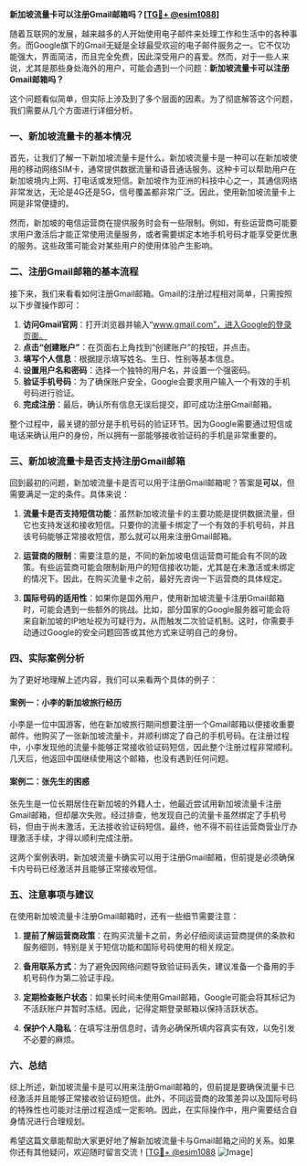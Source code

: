 **新加坡流量卡可以注册Gmail邮箱吗？[[TG💪+ @esim1088](https://t.me/s/esim1088)]**

随着互联网的发展，越来越多的人开始使用电子邮件来处理工作和生活中的各种事务。而Google旗下的Gmail无疑是全球最受欢迎的电子邮件服务之一。它不仅功能强大，界面简洁，而且完全免费，因此深受用户的喜爱。然而，对于一些人来说，尤其是那些身处海外的用户，可能会遇到一个问题：**新加坡流量卡可以注册Gmail邮箱吗？**

这个问题看似简单，但实际上涉及到了多个层面的因素。为了彻底解答这个问题，我们需要从几个方面进行详细分析。

### 一、新加坡流量卡的基本情况

首先，让我们了解一下新加坡流量卡是什么。新加坡流量卡是一种可以在新加坡使用的移动网络SIM卡，通常提供数据流量和语音通话服务。这种卡可以帮助用户在新加坡境内上网、打电话或发短信。新加坡作为亚洲的科技中心之一，其通信网络非常发达，无论是4G还是5G，信号覆盖都非常广泛。因此，使用新加坡流量卡上网是非常便捷的。

然而，新加坡的电信运营商在提供服务时会有一些限制。例如，有些运营商可能要求用户激活后才能正常使用流量服务，或者需要绑定本地手机号码才能享受更优惠的服务。这些政策可能会对某些用户的使用体验产生影响。

### 二、注册Gmail邮箱的基本流程

接下来，我们来看看如何注册Gmail邮箱。Gmail的注册过程相对简单，只需按照以下步骤操作即可：

1. **访问Gmail官网**：打开浏览器并输入“www.gmail.com”，进入Google的登录页面。
2. **点击“创建账户”**：在页面右上角找到“创建账户”的按钮，并点击。
3. **填写个人信息**：根据提示填写姓名、生日、性别等基本信息。
4. **设置用户名和密码**：选择一个独特的用户名，并设置一个强密码。
5. **验证手机号码**：为了确保账户安全，Google会要求用户输入一个有效的手机号码进行验证。
6. **完成注册**：最后，确认所有信息无误后提交，即可成功注册Gmail邮箱。

整个过程中，最关键的部分是手机号码的验证环节。因为Google需要通过短信或电话来确认用户的身份，所以拥有一部能够接收验证码的手机是非常重要的。

### 三、新加坡流量卡是否支持注册Gmail邮箱

回到最初的问题，新加坡流量卡是否可以用于注册Gmail邮箱呢？答案是**可以**，但需要满足一定的条件。具体来说：

1. **流量卡是否支持短信功能**：虽然新加坡流量卡的主要功能是提供数据流量，但它也支持发送和接收短信。只要你的流量卡绑定了一个有效的手机号码，并且该号码能够正常接收短信，那么就可以用来注册Gmail邮箱。
   
2. **运营商的限制**：需要注意的是，不同的新加坡电信运营商可能会有不同的政策。有些运营商可能会限制新用户的短信接收功能，尤其是在未激活或未绑定的情况下。因此，在购买流量卡之前，最好先咨询一下运营商的具体规定。

3. **国际号码的适用性**：如果你是国外用户，使用新加坡流量卡注册Gmail邮箱时，可能会遇到一些额外的挑战。比如，部分国家的Google服务器可能会将来自新加坡的IP地址视为可疑行为，从而触发二次验证机制。这时，你需要手动通过Google的安全问题回答或其他方式来证明自己的身份。

### 四、实际案例分析

为了更好地理解上述内容，我们可以来看两个具体的例子：

#### 案例一：小李的新加坡旅行经历
小李是一位中国游客，他在新加坡旅行期间想要注册一个Gmail邮箱以便接收重要邮件。他购买了一张新加坡流量卡，并顺利绑定了自己的手机号码。在注册过程中，小李发现他的流量卡能够正常接收验证码短信，因此整个注册过程非常顺利。几天后，他返回中国继续使用这个邮箱，也没有遇到任何问题。

#### 案例二：张先生的困惑
张先生是一位长期居住在新加坡的外籍人士，他最近尝试用新加坡流量卡注册Gmail邮箱，但却屡次失败。经过排查，他发现自己的流量卡虽然绑定了手机号码，但由于尚未激活，无法接收验证码短信。最终，他不得不前往运营商营业厅办理激活手续，才得以顺利完成注册。

这两个案例表明，新加坡流量卡确实可以用于注册Gmail邮箱，但前提是必须确保卡内号码已经激活并且能够正常接收短信。

### 五、注意事项与建议

在使用新加坡流量卡注册Gmail邮箱时，还有一些细节需要注意：

1. **提前了解运营商政策**：在购买流量卡之前，务必仔细阅读运营商提供的条款和服务细则，特别是关于短信功能和国际号码使用的相关规定。
   
2. **备用联系方式**：为了避免因网络问题导致验证码丢失，建议准备一个备用的手机号码作为第二验证手段。

3. **定期检查账户状态**：如果长时间未使用Gmail邮箱，Google可能会将其标记为不活跃账户并暂时冻结。因此，记得定期登录邮箱以保持活跃状态。

4. **保护个人隐私**：在填写注册信息时，请务必确保所填内容真实有效，以免引发不必要的麻烦。

### 六、总结

综上所述，新加坡流量卡是可以用来注册Gmail邮箱的，但前提是要确保流量卡已经激活并且能够正常接收验证码短信。此外，不同运营商的政策差异以及国际号码的特殊性也可能对注册过程造成一定影响。因此，在实际操作中，用户需要结合自身情况进行合理规划。

希望这篇文章能帮助大家更好地了解新加坡流量卡与Gmail邮箱之间的关系。如果你还有其他疑问，欢迎随时留言交流！[[TG💪+ @esim1088](https://t.me/s/esim1088) ![Image](https://i.postimg.cc/4NQfJmqS/Snipaste-2025-05-13-00-14-12.png)]